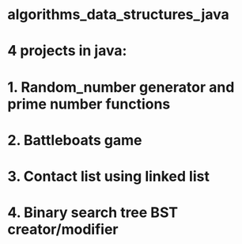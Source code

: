 # algorithms_data_structures_java

# 4 projects in java:
# 1. Random_number generator and prime number functions
# 2. Battleboats game
# 3. Contact list using linked list
# 4. Binary search tree BST creator/modifier
